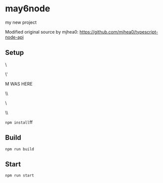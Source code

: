 # may6node

my new project

Modified original source by mjhea0: https://github.com/mjhea0/typescript-node-api

## Setup



















\













































\\\'









M WAS HERE

















































\\\

































\\








\\\






























`npm install`ff












## Build







`npm run build`





## Start

`npm run start`


